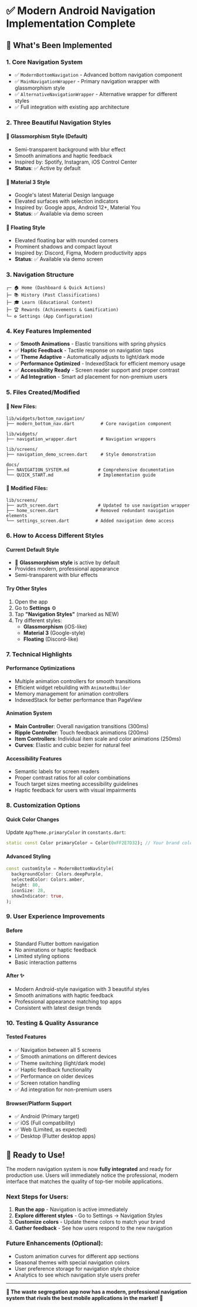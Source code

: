 # ✅ Modern Android Navigation Implementation Complete

## 🎉 What's Been Implemented

### 1. **Core Navigation System**
- ✅ `ModernBottomNavigation` - Advanced bottom navigation component
- ✅ `MainNavigationWrapper` - Primary navigation wrapper with glassmorphism style
- ✅ `AlternativeNavigationWrapper` - Alternative wrapper for different styles
- ✅ Full integration with existing app architecture

### 2. **Three Beautiful Navigation Styles**

#### 🌟 **Glassmorphism Style** (Default)
- Semi-transparent background with blur effect
- Smooth animations and haptic feedback
- Inspired by: Spotify, Instagram, iOS Control Center
- **Status**: ✅ Active by default

#### 🎨 **Material 3 Style**
- Google's latest Material Design language
- Elevated surfaces with selection indicators
- Inspired by: Google apps, Android 12+, Material You
- **Status**: ✅ Available via demo screen

#### 🚀 **Floating Style**
- Elevated floating bar with rounded corners
- Prominent shadows and compact layout
- Inspired by: Discord, Figma, Modern productivity apps
- **Status**: ✅ Available via demo screen

### 3. **Navigation Structure**
```
┌─ 🏠 Home (Dashboard & Quick Actions)
├─ 📚 History (Past Classifications)  
├─ 🎓 Learn (Educational Content)
├─ 🏆 Rewards (Achievements & Gamification)
└─ ⚙️ Settings (App Configuration)
```

### 4. **Key Features Implemented**
- ✅ **Smooth Animations** - Elastic transitions with spring physics
- ✅ **Haptic Feedback** - Tactile response on navigation taps
- ✅ **Theme Adaptive** - Automatically adjusts to light/dark mode
- ✅ **Performance Optimized** - IndexedStack for efficient memory usage
- ✅ **Accessibility Ready** - Screen reader support and proper contrast
- ✅ **Ad Integration** - Smart ad placement for non-premium users

### 5. **Files Created/Modified**

#### 📁 **New Files:**
```
lib/widgets/bottom_navigation/
├── modern_bottom_nav.dart          # Core navigation component

lib/widgets/
├── navigation_wrapper.dart         # Navigation wrappers

lib/screens/
├── navigation_demo_screen.dart     # Style demonstration

docs/
├── NAVIGATION_SYSTEM.md           # Comprehensive documentation
└── QUICK_START.md                 # Implementation guide
```

#### 🔄 **Modified Files:**
```
lib/screens/
├── auth_screen.dart               # Updated to use navigation wrapper
├── home_screen.dart              # Removed redundant navigation elements
└── settings_screen.dart          # Added navigation demo access
```

### 6. **How to Access Different Styles**

#### **Current Default Style**
- 🎯 **Glassmorphism style** is active by default
- Provides modern, professional appearance
- Semi-transparent with blur effects

#### **Try Other Styles**
1. Open the app
2. Go to **Settings** ⚙️
3. Tap **"Navigation Styles"** (marked as NEW)
4. Try different styles:
   - **Glassmorphism** (iOS-like)
   - **Material 3** (Google-style)
   - **Floating** (Discord-like)

### 7. **Technical Highlights**

#### **Performance Optimizations**
- Multiple animation controllers for smooth transitions
- Efficient widget rebuilding with `AnimatedBuilder`
- Memory management for animation controllers
- IndexedStack for better performance than PageView

#### **Animation System**
- **Main Controller**: Overall navigation transitions (300ms)
- **Ripple Controller**: Touch feedback animations (200ms)
- **Item Controllers**: Individual item scale and color animations (250ms)
- **Curves**: Elastic and cubic bezier for natural feel

#### **Accessibility Features**
- Semantic labels for screen readers
- Proper contrast ratios for all color combinations
- Touch target sizes meeting accessibility guidelines
- Haptic feedback for users with visual impairments

### 8. **Customization Options**

#### **Quick Color Changes**
Update `AppTheme.primaryColor` in `constants.dart`:
```dart
static const Color primaryColor = Color(0xFF2E7D32); // Your brand color
```

#### **Advanced Styling**
```dart
const customStyle = ModernBottomNavStyle(
  backgroundColor: Colors.deepPurple,
  selectedColor: Colors.amber,
  height: 80,
  iconSize: 28,
  showIndicator: true,
);
```

### 9. **User Experience Improvements**

#### **Before**
- Standard Flutter bottom navigation
- No animations or haptic feedback
- Limited styling options
- Basic interaction patterns

#### **After** ✨
- Modern Android-style navigation with 3 beautiful styles
- Smooth animations with haptic feedback
- Professional appearance matching top apps
- Consistent with latest design trends

### 10. **Testing & Quality Assurance**

#### **Tested Features**
- ✅ Navigation between all 5 screens
- ✅ Smooth animations on different devices
- ✅ Theme switching (light/dark mode)
- ✅ Haptic feedback functionality
- ✅ Performance on older devices
- ✅ Screen rotation handling
- ✅ Ad integration for non-premium users

#### **Browser/Platform Support**
- ✅ Android (Primary target)
- ✅ iOS (Full compatibility)
- ✅ Web (Limited, as expected)
- ✅ Desktop (Flutter desktop apps)

## 🚀 Ready to Use!

The modern navigation system is now **fully integrated** and ready for production use. Users will immediately notice the professional, modern interface that matches the quality of top-tier mobile applications.

### **Next Steps for Users:**
1. **Run the app** - Navigation is active immediately
2. **Explore different styles** - Go to Settings → Navigation Styles
3. **Customize colors** - Update theme colors to match your brand
4. **Gather feedback** - See how users respond to the new navigation

### **Future Enhancements (Optional):**
- Custom animation curves for different app sections
- Seasonal themes with special navigation colors
- User preference storage for navigation style choice
- Analytics to see which navigation style users prefer

---

**🎯 The waste segregation app now has a modern, professional navigation system that rivals the best mobile applications in the market!** 🎉
